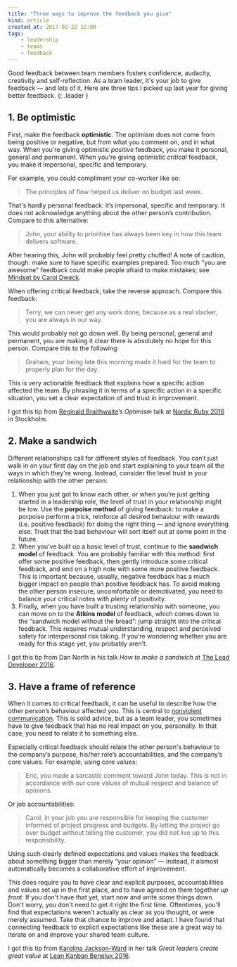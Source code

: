 ```yaml
---
title: "Three ways to improve the feedback you give"
kind: article
created_at: 2017-02-22 12:00
tags:
    - leadership
    - teams
    - feedback
---
```

Good feedback between team members fosters confidence, audacity, creativity and
self-reflection. As a team leader, it's your job to give feedback — and lots of
it. Here are three tips I picked up last year for giving better feedback.
{: .leader }

## 1. Be optimistic

First, make the feedback **optimistic**. The optimism does not come from being
positive or negative, but from what you comment on, and in what way. When you're
giving optimistic _positive_ feedback, you make it personal, general and
permanent. When you're giving optimistic _critical_ feedback, you make it
impersonal, specific and temporary.

For example, you could compliment your co-worker like so:

> The principles of flow helped us deliver on budget last week.

That's hardly personal feedback: it’s impersonal, specific and temporary. It
does not acknowledge anything about the other person’s contribution. Compare to
this alternative:

> John, your ability to prioritise has always been key in how this team
> delivers software.

After hearing this, John will probably feel pretty chuffed! A note of caution, though: make sure to have specific examples prepared. Too much "you are awesome" feedback could make people afraid to make mistakes; see [Mindset by Carol Dweck][mindset].

[mindset]: http://www.mindsetonline.com

When offering critical feedback, take the reverse approach. Compare this
feedback:

> Terry, we can never get any work done, because as a real slacker, you are
> always in our way.

This would probably not go down well. By being personal, general and permanent,
you are making it clear there is absolutely no hope for this person. Compare
this to the following:

> Graham, your being late this morning made it hard for the team to properly
> plan for the day.

This is very actionable feedback that explains how a specific action affected
the team. By phrasing it in terms of a specific action in a specific situation,
you set a clear expectation of and trust in improvement.

I got this tip from [Reginald Braithwaite][]’s _Optimism_ talk
at [Nordic Ruby 2016][] in Stockholm.

## 2. Make a sandwich

Different relationships call for different styles of feedback. You can’t just
walk in on your first day on the job and start explaining to your team all the
ways in which they're wrong. Instead, consider the level trust in your
relationship with the other person:

1. When you just got to know each other, or when you’re just getting started in a
   leadership role, the level of trust in your relationship might be low. Use
   the **porpoise method** of giving feedback: to make a porpoise perform a
   trick, reinforce all desired behaviour with rewards (i.e. positive feedback)
   for doing the right thing — and ignore everything else. Trust that the bad
   behaviour will sort itself out at some point in the future.
2. When you’ve built up a basic level of trust, continue to the **sandwich
   model** of feedback. You are probably familiar with this method: first offer
   some positive feedback, then gently introduce some critical feedback, and end
   on a high note with some more positive feedback. This is important because,
   usually, negative feedback has a much bigger impact on people than positive
   feedback has. To avoid making the other person insecure, uncomfortable or
   demotivated, you need to balance your critical notes with _plenty_ of
   positivity.
3. Finally, when you have built a trusting relationship with someone, you can
   move on to the **Atkins model** of feedback, which comes down to the
   “sandwich model without the bread”: jump straight into the critical
   feedback. This requires mutual understanding, respect and perceived safety
   for interpersonal risk taking. If you’re wondering whether you are ready for
   this stage yet, you probably aren’t.

I got this tip from Dan North in his talk _How to make a sandwich_
at [The Lead Developer 2016][].

## 3. Have a frame of reference

When it comes to critical feedback, it can be useful to describe how the other
person’s behaviour affected you. This is central
to [nonviolent communication][]. This is solid advice, but as a team leader, you
sometimes have to give feedback that has no real impact on you, personally. In
that case, you need to relate it to something else.

Especially critical feedback should relate the other person's behaviour to the
company’s purpose, his/her role’s accountabilities, and the company’s core
values. For example, using core values:

> Eric, you made a sarcastic comment toward John today. This is not in accordance
> with our core values of mutual respect and balance of opinions.

Or job accountabilities:

> Carol, in your job you are responsible for keeping the customer informed of
> project progress and budgets. By letting the project go over budget without
> telling the customer, you did not live up to this responsibility.

Using such clearly defined expectations and values makes the feedback about
something bigger than merely “your opinion” &mdash; instead, it alsmost
automatically becomes a collaborative effort of improvement.

This does require you to have clear and explicit purposes, accountabilities and
values set up in the first place, and to have agreed on them together _up
front_. If you don't have that yet, start now and write some things down. Don't
worry, you don't need to get it right the first time. Oftentimes, you'll find
that expectations weren't actually as clear as you thought, or were merely
assumed. Take that chance to improve and adapt. I have found that connecting
feedback to explicit expectations like these are a great way to iterate on and
improve your shared team culture.

I got this tip from [Karolina Jackson-Ward][] in her talk _Great leaders create
great value_ at [Lean Kanban Benelux 2016][].

[The Lead Developer 2016]: http://2016.theleaddeveloper.com
[Lean Kanban Benelux 2016]: http://lkbx16.leankanban.com
[Nordic Ruby 2016]: http://www.nordicruby.org
[Reginald Braithwaite]: http://raganwald.com
[Karolina Jackson-Ward]: https://www.slideshare.net/merv/karolina-jacksonward
[Dan North]: https://dannorth.net
[nonviolent communication]: https://en.wikipedia.org/wiki/Nonviolent_Communication
